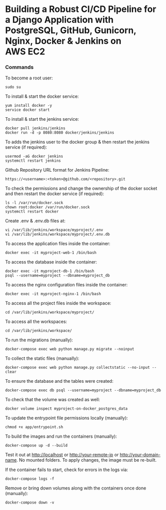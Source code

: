 # Building a Robust CI/CD Pipeline for a Django Application with PostgreSQL, GitHub, Gunicorn, Nginx, Docker & Jenkins on AWS EC2

### Commands

To become a root user:

    sudo su

To install & start the docker service:

    yum install docker -y
    service docker start

To install & start the jenkins service:

    docker pull jenkins/jenkins
    docker run -d -p 8080:8080 docker/jenkins/jenkins

To adds the jenkins user to the docker group & then restart the jenkins service (if required):

    usermod -aG docker jenkins
    systemctl restart jenkins

Github Repository URL format for Jenkins Pipeline:

    https://<username>:<token>@github.com/<repository>.git

To check the permissions and change the ownership of the docker socket and then restart the docker service (if required):

    ls -l /var/run/docker.sock
    chown root:docker /var/run/docker.sock
    systemctl restart docker

Create .env & .env.db files at:

    vi /var/lib/jenkins/workspace/myproject/.env
    vi /var/lib/jenkins/workspace/myproject/.env.db

To access the application files inside the container:

    docker exec -it myproject-web-1 /bin/bash

To access the database inside the container:

    docker exec -it myproject-db-1 /bin/bash
    psql --username=myproject --dbname=myproject_db

To access the nginx configuration files inside the container:

    docker exec -it myproject-nginx-1 /bin/bash

To access all the project files inside the workspace:

    cd /var/lib/jenkins/workspace/myproject/

To access all the workspaces:

    cd /var/lib/jenkins/workspace/

To run the migrations (manually):

    docker-compose exec web python manage.py migrate --noinput

To collect the static files (manually):

    docker-compose exec web python manage.py collectstatic --no-input --clear

To ensure the database and the tables were created:

    docker-compose exec db psql --username=myproject --dbname=myproject_db

To check that the volume was created as well:

    docker volume inspect myproject-on-docker_postgres_data

To update the entrypoint file permissions locally (manually):

    chmod +x app/entrypoint.sh

To build the images and run the containers (manually):

    docker-compose up -d --build

Test it out at [http://localhost](http://localhost) or [http://your-remote-ip](http://your-remote-ip) or [http://your-domain-name](http://your-domain-name). No mounted folders. To apply changes, the image must be re-built.

If the container fails to start, check for errors in the logs via:

    docker-compose logs -f

Remove or bring down volumes along with the containers once done (manually):

    docker-compose down -v
